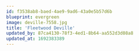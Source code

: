 ```yaml
---
id: f3538ab8-baed-4ae9-9ad6-43a0e5b57d6b
blueprint: evergreen
image: deville-7558.jpg
title: 'Fleetwood Deville'
updated_by: 87ca4130-78f3-4ed1-8b64-aa552d3d08a8
updated_at: 1692383389
---
```


